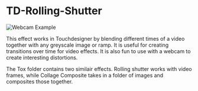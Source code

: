 # TD-Rolling-Shutter


![Webcam Example](/Images/Webcam.gif)

This effect works in Touchdesigner by blending different times of a video together with any greyscale image or ramp. It is useful for creating transitions over time for video effects. It is also fun to use with a webcam to create interesting distortions. 

The Tox folder contains two similair effects. Rolling shutter works with video frames, while Collage Composite takes in a folder of images and composites those together.